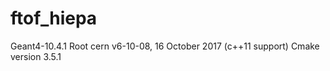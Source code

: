 # ftof_hiepa
Geant4-10.4.1
Root cern v6-10-08, 16 October 2017 (c++11 support)
Cmake version 3.5.1

